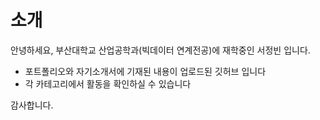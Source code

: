# 소개

안녕하세요, 부산대학교 산업공학과(빅데이터 연계전공)에 재학중인 서정빈 입니다.

- 포트폴리오와 자기소개서에 기재된 내용이 업로드된 깃허브 입니다
- 각 카테고리에서 활동을 확인하실 수 있습니다

감사합니다.
